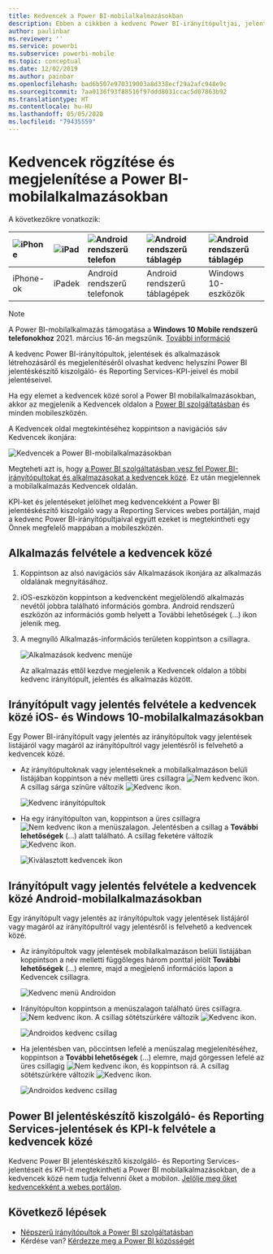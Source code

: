 ```yaml
---
title: Kedvencek a Power BI-mobilalkalmazásokban
description: Ebben a cikkben a kedvenc Power BI-irányítópultjai, jelentései, alkalmazásai, valamint Power BI jelentéskészítő kiszolgáló- és Reporting Services-jelentései és fő teljesítménymutatói (KPI-k) mobilalkalmazásokban való rögzítéséről és megtekintéséről olvashat.
author: paulinbar
ms.reviewer: ''
ms.service: powerbi
ms.subservice: powerbi-mobile
ms.topic: conceptual
ms.date: 12/02/2019
ms.author: painbar
ms.openlocfilehash: bad6b507e970319003a8d338ecf29a2afc948e9c
ms.sourcegitcommit: 7aa0136f93f88516f97ddd8031ccac5d07863b92
ms.translationtype: HT
ms.contentlocale: hu-HU
ms.lasthandoff: 05/05/2020
ms.locfileid: "79435559"
---
```

# <a name="make-and-view-favorites-in-the-power-bi-mobile-apps"></a>Kedvencek rögzítése és megjelenítése a Power BI-mobilalkalmazásokban
A következőkre vonatkozik:

| ![iPhone](./media/mobile-apps-favorites/iphone-logo-50-px.png) | ![iPad](./media/mobile-apps-favorites/ipad-logo-50-px.png) | ![Android rendszerű telefon](./media/mobile-apps-favorites/android-phone-logo-50-px.png) | ![Android rendszerű táblagép](./media/mobile-apps-favorites/android-tablet-logo-50-px.png) | ![Android rendszerű táblagép](./media/mobile-apps-favorites/win-10-logo-50-px.png) |
|:--- |:--- |:--- |:--- |:--- |
| iPhone-ok |iPadek |Android rendszerű telefonok |Android rendszerű táblagépek |Windows 10-eszközök |

>[!NOTE]
>A Power BI-mobilalkalmazás támogatása a **Windows 10 Mobile rendszerű telefonokhoz** 2021. március 16-án megszűnik. [További információ](https://go.microsoft.com/fwlink/?linkid=2121400)

A kedvenc Power BI-irányítópultok, jelentések és alkalmazások létrehozásáról és megjelenítéséről olvashat kedvenc helyszíni Power BI jelentéskészítő kiszolgáló- és Reporting Services-KPI-jeivel és mobil jelentéseivel.

Ha egy elemet a kedvencek közé sorol a Power BI mobilalkalmazásokban, akkor az megjelenik a Kedvencek oldalon a [Power BI szolgáltatásban](https://powerbi.com) és minden mobileszközén.

A Kedvencek oldal megtekintéséhez koppintson a navigációs sáv Kedvencek ikonjára:

![Kedvencek a Power BI-mobilalkalmazásokban](./media/mobile-apps-favorites/power-bi-android-favorites-reports.png)


Megteheti azt is, hogy [a Power BI szolgáltatásban vesz fel Power BI-irányítópultokat és alkalmazásokat a kedvencek közé](../end-user-favorite.md). Ez után megjelennek a mobilalkalmazás Kedvencek oldalán.

KPI-ket és jelentéseket jelölhet meg kedvencekként a Power BI jelentéskészítő kiszolgáló vagy a Reporting Services webes portálján, majd a kedvenc Power BI-irányítópultjaival együtt ezeket is megtekintheti egy Önnek megfelelő mappában a mobileszközén.

## <a name="make-an-app-a-favorite"></a>Alkalmazás felvétele a kedvencek közé
1. Koppintson az alsó navigációs sáv Alkalmazások ikonjára az alkalmazás oldalának megnyitásához.

2. iOS-eszközön koppintson a kedvencként megjelölendő alkalmazás nevétől jobbra található információs gombra. Android rendszerű eszközön az információs gomb helyett a További lehetőségek (...) ikon jelenik meg. 

3. A megnyíló Alkalmazás-információs területen koppintson a csillagra.
   
    ![Alkalmazások kedvenc menüje](./media/mobile-apps-favorites/power-bi-android-favorite-app-ellipsis.png)
   
    Az alkalmazás ettől kezdve megjelenik a Kedvencek oldalon a többi kedvenc irányítópult, jelentés és alkalmazás között.
   
## <a name="make-a-dashboard-or-report-a-favorite-in-the-ios-and-windows-10-mobile-apps"></a>Irányítópult vagy jelentés felvétele a kedvencek közé iOS- és Windows 10-mobilalkalmazásokban
Egy Power BI-irányítópult vagy jelentés az irányítópultok vagy jelentések listájáról vagy magáról az irányítópultról vagy jelentésről is felvehető a kedvencek közé.

* Az irányítópultoknak vagy jelentéseknek a mobilalkalmazáson belüli listájában koppintson a név melletti üres csillagra ![Nem kedvenc ikon](./././media/mobile-apps-favorites/power-bi-mobile-not-favorite-icon.png). A csillag sárga színűre változik ![Kedvenc ikon](./././media/mobile-apps-favorites/power-bi-mobile-yes-favorite-icon.png).
  
    ![Kedvenc irányítópultok](./media/mobile-apps-favorites/power-bi-mobile-make-dashboard-favorite.png)
* Ha egy irányítópulton van, koppintson a üres csillagra ![Nem kedvenc ikon](./././media/mobile-apps-favorites/power-bi-mobile-not-favorite-icon.png) a menüszalagon. Jelentésben a csillag a **További lehetőségek** (...) alatt található.  A csillag feketére változik ![Kedvenc ikon](./././media/mobile-apps-favorites/power-bi-mobile-favorite-selected-black.png).
  
    ![Kiválasztott kedvencek ikon](./media/mobile-apps-favorites/power-bi-mobile-favorite-selected.png)

## <a name="make-a-dashboard-or-report-a-favorite-in-the-android-mobile-apps"></a>Irányítópult vagy jelentés felvétele a kedvencek közé Android-mobilalkalmazásokban
Egy irányítópult vagy jelentés az irányítópultok vagy jelentések listájáról vagy magáról az irányítópultról vagy jelentésről is felvehető a kedvencek közé.

* Az irányítópultok vagy jelentések mobilalkalmazáson belüli listájában koppintson a név melletti függőleges három ponttal jelölt **További lehetőségek** (...) elemre, majd a megjelenő információs lapon a Kedvencek csillagra.
  
    ![Kedvenc menü Androidon](./media/mobile-apps-favorites/power-bi-android-make-favorite.png)

* Irányítópulton koppintson a menüszalagon található üres csillagra. ![Nem kedvenc ikon](./././media/mobile-apps-favorites/power-bi-mobile-not-favorite-icon.png). A csillag sötétszürkére változik ![Kedvenc ikon](./media/mobile-apps-favorites/power-bi-android-favorite-icon.png).
  
    ![Androidos kedvenc csillag](./media/mobile-apps-favorites/power-bi-android-favorite-in-dashboard.png)

* Ha jelentésben van, pöccintsen lefelé a menüszalag megjelenítéséhez, koppintson a **További lehetőségek** (...) elemre, majd görgessen lefelé az üres csillagig ![Nem kedvenc ikon](./././media/mobile-apps-favorites/power-bi-mobile-not-favorite-icon.png), és koppintson rá. A csillag sötétszürkére változik ![Kedvenc ikon](./media/mobile-apps-favorites/power-bi-android-favorite-icon.png).
  
    ![Androidos kedvenc csillag](./media/mobile-apps-favorites/power-bi-android-favorite-in-report.png)

## <a name="make-favorite-power-bi-report-server-and-reporting-services-reports-and-kpis"></a>Power BI jelentéskészítő kiszolgáló- és Reporting Services-jelentések és KPI-k felvétele a kedvencek közé
Kedvenc Power BI jelentéskészítő kiszolgáló- és Reporting Services-jelentéseit és KPI-it megtekintheti a Power BI mobilalkalmazásokban, de a kedvencek közé nem tudja felvenni őket a mobilon. [Jelölje meg őket kedvencekként a webes portálon](../../report-server/tutorial-explore-report-server-web-portal.md#tag-your-favorites). 

## <a name="next-steps"></a>Következő lépések
* [Népszerű irányítópultok a Power BI szolgáltatásban](../end-user-favorite.md) 
* Kérdése van? [Kérdezze meg a Power BI közösségét](https://community.powerbi.com/)

